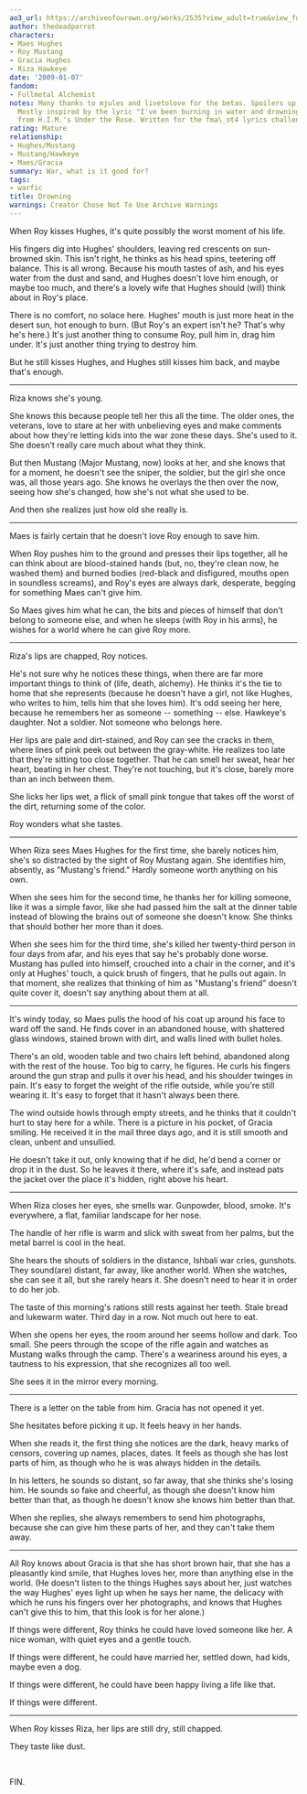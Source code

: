 ```yaml
---
ao3_url: https://archiveofourown.org/works/2535?view_adult=true&view_full_work=true
author: thedeadparrot
characters:
- Maes Hughes
- Roy Mustang
- Gracia Hughes
- Riza Hawkeye
date: '2009-01-07'
fandom:
- Fullmetal Alchemist
notes: Many thanks to mjules and livetolove for the betas. Spoilers up to Chap 59.
  Mostly inspired by the lyric "I've been burning in water and drowning in flame."
  from H.I.M.'s Under the Rose. Written for the fma\_ot4 lyrics challenge.
rating: Mature
relationship:
- Hughes/Mustang
- Mustang/Hawkeye
- Maes/Gracia
summary: War, what is it good for?
tags:
- warfic
title: Drowning
warnings: Creator Chose Not To Use Archive Warnings
---
```


When Roy kisses Hughes, it's quite possibly the worst moment of his life.

His fingers dig into Hughes' shoulders, leaving red crescents on sun-browned skin. This isn't right, he thinks as his head spins, teetering off balance. This is all wrong. Because his mouth tastes of ash, and his eyes water from the dust and sand, and Hughes doesn't love him enough, or maybe too much, and there's a lovely wife that Hughes should (will) think about in Roy's place.

There is no comfort, no solace here. Hughes' mouth is just more heat in the desert sun, hot enough to burn. (But Roy's an expert isn't he? That's why he's here.) It's just another thing to consume Roy, pull him in, drag him under. It's just another thing trying to destroy him.

But he still kisses Hughes, and Hughes still kisses him back, and maybe that's enough.



---

Riza knows she's young.

She knows this because people tell her this all the time. The older ones, the veterans, love to stare at her with unbelieving eyes and make comments about how they're letting kids into the war zone these days. She's used to it. She doesn't really care much about what they think.

But then Mustang (Major Mustang, now) looks at her, and she knows that for a moment, he doesn't see the sniper, the soldier, but the girl she once was, all those years ago. She knows he overlays the then over the now, seeing how she's changed, how she's not what she used to be.

And then she realizes just how old she really is.



---

Maes is fairly certain that he doesn't love Roy enough to save him.

When Roy pushes him to the ground and presses their lips together, all he can think about are blood-stained hands (but, no, they're clean now, he washed them) and burned bodies (red-black and disfigured, mouths open in soundless screams), and Roy's eyes are always dark, desperate, begging for something Maes can't give him.

So Maes gives him what he can, the bits and pieces of himself that don't belong to someone else, and when he sleeps (with Roy in his arms), he wishes for a world where he can give Roy more.



---

Riza's lips are chapped, Roy notices.

He's not sure why he notices these things, when there are far more important things to think of (life, death, alchemy). He thinks it's the tie to home that she represents (because he doesn't have a girl, not like Hughes, who writes to him, tells him that she loves him). It's odd seeing her here, because he remembers her as someone -- something -- else. Hawkeye's daughter. Not a soldier. Not someone who belongs here.

Her lips are pale and dirt-stained, and Roy can see the cracks in them, where lines of pink peek out between the gray-white. He realizes too late that they're sitting too close together. That he can smell her sweat, hear her heart, beating in her chest. They're not touching, but it's close, barely more than an inch between them.

She licks her lips wet, a flick of small pink tongue that takes off the worst of the dirt, returning some of the color.

Roy wonders what she tastes.



---

When Riza sees Maes Hughes for the first time, she barely notices him, she's so distracted by the sight of Roy Mustang again. She identifies him, absently, as "Mustang's friend." Hardly someone worth anything on his own.

When she sees him for the second time, he thanks her for killing someone, like it was a simple favor, like she had passed him the salt at the dinner table instead of blowing the brains out of someone she doesn't know. She thinks that should bother her more than it does.

When she sees him for the third time, she's killed her twenty-third person in four days from afar, and his eyes that say he's probably done worse. Mustang has pulled into himself, crouched into a chair in the corner, and it's only at Hughes' touch, a quick brush of fingers, that he pulls out again. In that moment, she realizes that thinking of him as "Mustang's friend" doesn't quite cover it, doesn't say anything about them at all.



---

It's windy today, so Maes pulls the hood of his coat up around his face to ward off the sand. He finds cover in an abandoned house, with shattered glass windows, stained brown with dirt, and walls lined with bullet holes.

There's an old, wooden table and two chairs left behind, abandoned along with the rest of the house. Too big to carry, he figures. He curls his fingers around the gun strap and pulls it over his head, and his shoulder twinges in pain. It's easy to forget the weight of the rifle outside, while you're still wearing it. It's easy to forget that it hasn't always been there.

The wind outside howls through empty streets, and he thinks that it couldn't hurt to stay here for a while. There is a picture in his pocket, of Gracia smiling. He received it in the mail three days ago, and it is still smooth and clean, unbent and unsullied.

He doesn't take it out, only knowing that if he did, he'd bend a corner or drop it in the dust. So he leaves it there, where it's safe, and instead pats the jacket over the place it's hidden, right above his heart.



---

When Riza closes her eyes, she smells war. Gunpowder, blood, smoke. It's everywhere, a flat, familiar landscape for her nose.

The handle of her rifle is warm and slick with sweat from her palms, but the metal barrel is cool in the heat.

She hears the shouts of soldiers in the distance, Ishbali war cries, gunshots. They sound(are) distant, far away, like another world. When she watches, she can see it all, but she rarely hears it. She doesn't need to hear it in order to do her job.

The taste of this morning's rations still rests against her teeth. Stale bread and lukewarm water. Third day in a row. Not much out here to eat.

When she opens her eyes, the room around her seems hollow and dark. Too small. She peers through the scope of the rifle again and watches as Mustang walks through the camp. There's a weariness around his eyes, a tautness to his expression, that she recognizes all too well.

She sees it in the mirror every morning.



---

There is a letter on the table from him. Gracia has not opened it yet.

She hesitates before picking it up. It feels heavy in her hands.

When she reads it, the first thing she notices are the dark, heavy marks of censors, covering up names, places, dates. It feels as though she has lost parts of him, as though who he is was always hidden in the details.

In his letters, he sounds so distant, so far away, that she thinks she's losing him. He sounds so fake and cheerful, as though she doesn't know him better than that, as though he doesn't know she knows him better than that.

When she replies, she always remembers to send him photographs, because she can give him these parts of her, and they can't take them away.



---

All Roy knows about Gracia is that she has short brown hair, that she has a pleasantly kind smile, that Hughes loves her, more than anything else in the world. (He doesn't listen to the things Hughes says about her, just watches the way Hughes' eyes light up when he says her name, the delicacy with which he runs his fingers over her photographs, and knows that Hughes can't give this to him, that this look is for her alone.)

If things were different, Roy thinks he could have loved someone like her. A nice woman, with quiet eyes and a gentle touch.

If things were different, he could have married her, settled down, had kids, maybe even a dog.

If things were different, he could have been happy living a life like that.

If things were different.



---

When Roy kisses Riza, her lips are still dry, still chapped.

They taste like dust.

 

FIN.